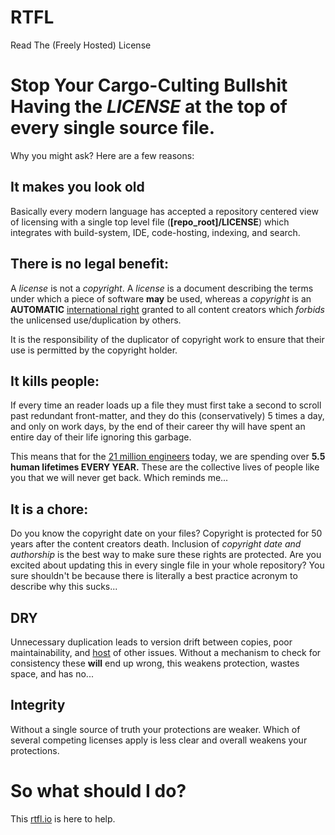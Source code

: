 # RTFL
Read The (Freely Hosted) License

# Stop Your Cargo-Culting Bullshit Having the _LICENSE_ at the top of every single source file.

Why you might ask?  Here are a few reasons:

## It makes you look old
Basically every modern language has accepted a repository centered view of licensing with a single
top level file (**[repo_root]/LICENSE**) which integrates with build-system, IDE, code-hosting, indexing, and search.

## There is no legal benefit:
A _license_ is not a _copyright_.  A _license_ is a document describing the terms under which a piece of
software **may** be used, whereas a _copyright_ is an **AUTOMATIC** [international right](https://en.wikipedia.org/wiki/Berne_Convention) granted to all
content creators which *forbids* the unlicensed use/duplication by others.

It is the responsibility of the duplicator of copyright work to ensure that their use is permitted by
the copyright holder.

## It kills people:

If every time an reader loads up a file they must first take a second to scroll past
redundant front-matter, and they do this (conservatively) 5 times a day, and only on
work days, by the end of their career thy will have spent an entire day of their life
ignoring this garbage.

This means that for the 
[21 million engineers](https://evansdata.com/reports/viewRelease.php?reportID=9) today,
we are spending over **5.5 human lifetimes EVERY YEAR.** 
These are the collective lives of people like you that we will never get back. 
Which reminds me...

## It is a chore:

Do you know the copyright date on your files? Copyright is protected for 50 years after
the content creators death.  Inclusion of *copyright date and authorship* is the best
way to make sure these rights are protected. Are you excited about updating this in every
single file in your whole repository?  You sure shouldn't be because there is literally a
best practice acronym to describe why this sucks...

## DRY
Unnecessary duplication leads to version drift between copies, poor maintainability,
and [host](https://en.wikipedia.org/wiki/Don%27t_repeat_yourself) of other issues.
Without a mechanism to check for consistency these **will** end up wrong,
this weakens protection, wastes space, and has no...

## Integrity
Without a single source of truth your protections are weaker. 
Which of several competing licenses apply is less clear and overall weakens your protections.

# So what should I do?
This [rtfl.io](http://rtfl.io) is here to help.
